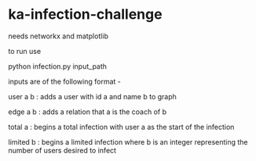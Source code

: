 # ka-infection-challenge

needs networkx and matplotlib

to run use

python infection.py input_path

inputs are of the following format - 

user a b : adds a user with id a and name b to graph

edge a b : adds a relation that a is the coach of b

total a : begins a total infection with user a as the start of the infection

limited b : begins a limited infection where b is an integer representing the number of users desired to infect